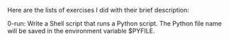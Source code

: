 Here are the lists of exercises I did with their brief description:

0-run: Write a Shell script that runs a Python script. The Python file name will be saved in the environment variable $PYFILE.


